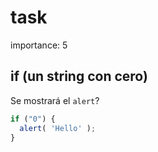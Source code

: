 # task

importance: 5

## if \(un string con cero\)

Se mostrará el `alert`?

```javascript
if ("0") {
  alert( 'Hello' );
}
```

